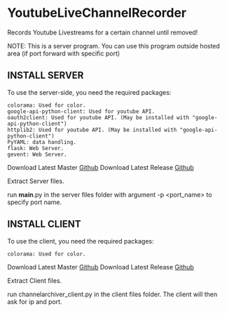 # YoutubeLiveChannelRecorder
  Records Youtube Livestreams for a certain channel until removed!
  
  NOTE: This is a server program. You can use this program outside hosted area
           (if port forward with specific port)

## INSTALL SERVER
  To use the server-side, you need the required packages:
  ```
  colorama: Used for color.
  google-api-python-client: Used for youtube API.
  oauth2client: Used for youtube API. (May be installed with "google-api-python-client")
  httplib2: Used for youtube API. (May be installed with "google-api-python-client")
  PyYAML: data handling.
  flask: Web Server.
  gevent: Web Server.
  ```
  
  Download Latest Master [Github](https://github.com/TheDaChicken/YoutubeLiveChannelRecorder/archive/master.zip)
  Download Latest Release [Github](https://github.com/TheDaChicken/YoutubeLiveChannelRecorder/releases)
  
  Extract Server files.
  
  run __main__.py in the server files folder with argument -p <port_name> to specify port name.

## INSTALL CLIENT
  To use the client, you need the required packages:
  ```
  colorama: Used for color.
  ```
    
  Download Latest Master [Github](https://github.com/TheDaChicken/YoutubeLiveChannelRecorder/archive/master.zip)
  Download Latest Release [Github](https://github.com/TheDaChicken/YoutubeLiveChannelRecorder/releases)
  
  Extract Client files.
  
  run channelarchiver_client.py in the client files folder. The client will then ask for ip and port.
